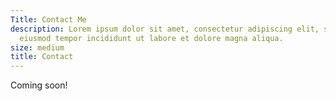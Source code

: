 ```yaml
---
Title: Contact Me
description: Lorem ipsum dolor sit amet, consectetur adipiscing elit, sed do
  eiusmod tempor incididunt ut labore et dolore magna aliqua.
size: medium
title: Contact
---
```

Coming soon!

<!-- {{< form-contact >}} -->
